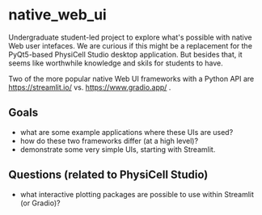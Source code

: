 # native_web_ui

Undergraduate student-led project to explore what's possible with native Web user intefaces. We are curious if this might be a replacement for the PyQt5-based PhysiCell Studio desktop application. But besides that, it seems like worthwhile knowledge and skils for students to have.

Two of the more popular native Web UI frameworks with a Python API are https://streamlit.io/ vs. https://www.gradio.app/ .

## Goals
* what are some example applications where these UIs are used?
* how do these two frameworks differ (at a high level)?
* demonstrate some very simple UIs, starting with Streamlit.

## Questions (related to PhysiCell Studio)
* what interactive plotting packages are possible to use within Streamlit (or Gradio)?
